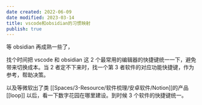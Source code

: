 ```yaml
---
date created: 2022-06-09
date modified: 2023-03-14
title: vscode和obsidian的习惯映射
publish: true
---
```


等 obsidian 再成熟一些了，

找个时间把 vscode 和 obsidian 这 2 个最常用的编辑器的快捷键统一一下，避免带来切换成本。当 2 者定不下来时，找一个第 3 者软件的对应功能快捷键，作为参考，帮助决策。

以及等微软出了类 [[Spaces/3-Resource/软件梳理/安卓软件/Notion]]的产品[[loop]] 以后，看一下数字花园在哪里建设。到时候 3 个软件的快捷键统一。